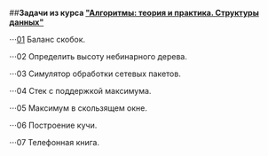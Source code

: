 ##**Задачи из курса ["Алгоритмы: теория и практика. Структуры данных"](https://stepik.org/course/1547/syllabus)**

⋅⋅⋅[01](https://github.com/megamott/JavaAlgorithms/blob/master/src/stepik_algorithms_structures/Brackets.java) Баланс скобок.

⋅⋅⋅02 Определить высоту небинарного дерева.

⋅⋅⋅03 Симулятор обработки сетевых пакетов.

⋅⋅⋅04 Стек с поддержкой максимума.

⋅⋅⋅05 Максимум в скользящем окне.

⋅⋅⋅06 Построение кучи.

⋅⋅⋅07 Телефонная книга.
